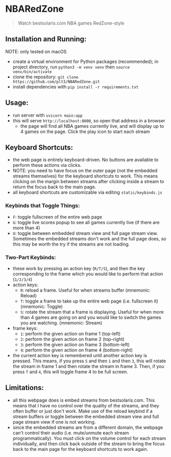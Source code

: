 # NBARedZone

> Watch bestsolaris.com NBA games RedZone-style

## Installation and Running:

NOTE: only tested on macOS

- create a virtual environment for Python packages (recommended); in project directory, run `python3 -m venv venv` then `source venv/bin/activate`
- clone the repository: `git clone https://github.com/plt3/NBARedZone.git`
- install dependencies with `pip install -r requirements.txt`

## Usage:

- run server with `uvicorn main:app`
- this will serve `http://localhost:8000`, so open that address in a browser
  - the page will find all NBA games currently live, and will display up to 4 games on the page. Click the play icon to start each stream

## Keyboard Shortcuts:

- the web page is entirely keyboard-driven. No buttons are available to perform these actions via clicks.
- NOTE: you need to have focus on the outer page (not the embedded streams themselves)
  for the keyboard shortcuts to work. This means clicking on the margin between streams after
  clicking inside a stream to return the focus back to the main page.
- all keyboard shortcuts are customizable via editing `static/keybinds.js`

### Keybinds that Toggle Things:

- `F`: toggle fullscreen of the entire web page
- `G`: toggle live scores popup to see all games currently live (if there are more than 4)
- `U`: toggle between embedded stream view and full page stream view. Sometimes the
  embedded streams don't work and the full page does, so this may be worth the try if
  the streams are not loading.

### Two-Part Keybinds:

- these work by pressing an action key (`R/T/S`), and then the key corresponding to the
  frame which you would like to perform that action (`1/2/3/4`)
- action keys:
  - `R`: reload a frame. Useful for when streams buffer (mnemonic: Reload)
  - `T`: toggle a frame to take up the entire web page (i.e. fullscreen it) (mnemonic: Toggle)
  - `S`: rotate the stream that a frame is displaying. Useful for when more than 4 games
    are going on and you would like to switch the games you are watching. (mnemonic: Stream)
- frame keys:
  - `1`: perform the given action on frame 1 (top-left)
  - `2`: perform the given action on frame 2 (top-right)
  - `3`: perform the given action on frame 3 (bottom-left)
  - `4`: perform the given action on frame 4 (bottom-right)
- the current action key is remembered until another action key is pressed. This means,
  if you press `S` and then `1` and then `3`, this will rotate the stream in frame 1 and
  then rotate the stream in frame 3. Then, if you press `T` and `4`, this will toggle
  frame 4 to be full screen.

## Limitations:

- all this webpage does is embed streams from bestsolaris.com. This means that I have no
  control over the quality of the streams, and they often buffer or just don't work. Make use
  of the reload keybind if a stream buffers or toggle between the embedded stream view
  and full page stream view if one is not working.
- since the embedded streams are from a different domain, the webpage can't control
  their audio (i.e. mute/unmute each stream programmatically). You must click on the
  volume control for each stream individually, and then click back outside of the stream
  to bring the focus back to the main page for the keyboard shortcuts to work again.

